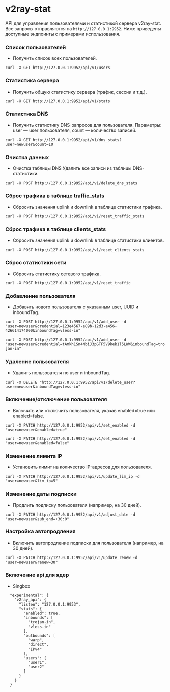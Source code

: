 # v2ray-stat

API для управления пользователями и статистикой сервера v2ray-stat. Все запросы отправляются на `http://127.0.0.1:9952`. Ниже приведены доступные эндпоинты с примерами использования.
### Список пользователей
- Получить список всех пользователей.

`curl -X GET http://127.0.0.1:9952/api/v1/users`

### Статистика сервера
- Получить общую статистику сервера (трафик, сессии и т.д.).

`curl -X GET http://127.0.0.1:9952/api/v1/stats`

### Статистика DNS
- Получить статистику DNS-запросов для пользователя. Параметры: user — user пользователя, count — количество записей.

`curl -X GET http://127.0.0.1:9952/api/v1/dns_stats?user=newuser&count=10`

### Очистка данных
- Очистка таблицы DNS
Удалить все записи из таблицы DNS-статистики.

`curl -X POST http://127.0.0.1:9952/api/v1/delete_dns_stats`

### Сброс трафика в таблице traffic_stats
- Сбросить значения uplink и downlink в таблице статистики трафика.

`curl -X POST http://127.0.0.1:9952/api/v1/reset_traffic_stats`

### Сброс трафика в таблице clients_stats
- Сбросить значения uplink и downlink в таблице статистики клиентов.

`curl -X POST http://127.0.0.1:9952/api/v1/reset_clients_stats`

### Сброс статистики сети
- Сбросить статистику сетевого трафика.

`curl -X POST http://127.0.0.1:9952/api/v1/reset_traffic`

### Добавление пользователя
- Добавить нового пользователя с указанным user, UUID и inboundTag.

`curl -X POST http://127.0.0.1:9952/api/v1/add_user -d "user=newuser&credential=123e4567-e89b-12d3-a456-426614174000&inboundTag=vless-in"`

`curl -X POST http://127.0.0.1:9952/api/v1/add_user -d "user=newuser&credential=tAmkh1Sn4NbiJ3pGTF5V9kek1l5LWW&inboundTag=trojan-in"`

### Удаление пользователя
- Удалить пользователя по user и inboundTag.

`curl -X DELETE "http://127.0.0.1:9952/api/v1/delete_user?user=newuser&inboundTag=vless-in"`

### Включение/отключение пользователя
- Включить или отключить пользователя, указав enabled=true или enabled=false.

`curl -X PATCH http://127.0.0.1:9952/api/v1/set_enabled -d "user=newuser&enabled=true"`

`curl -X PATCH http://127.0.0.1:9952/api/v1/set_enabled -d "user=newuser&enabled=false"`

### Изменение лимита IP
- Установить лимит на количество IP-адресов для пользователя.

`curl -X PATCH http://127.0.0.1:9952/api/v1/update_lim_ip -d "user=newuser&lim_ip=5"`

### Изменение даты подписки
- Продлить подписку пользователя (например, на 30 дней).

`curl -X PATCH http://127.0.0.1:9952/api/v1/adjust_date -d "user=newuser&sub_end=+30:0"`

### Настройка автопродления
- Включить автопродление подписки для пользователя (например, на 30 дней).

`curl -X PATCH http://127.0.0.1:9952/api/v1/update_renew -d "user=newuser&renew=30"`

### Включение api для ядер

- Singbox
```
  "experimental": {
    "v2ray_api": {
      "listen": "127.0.0.1:9953",
      "stats": {
        "enabled": true,
        "inbounds": [
          "trojan-in",
          "vless-in"
        ],
        "outbounds": [
          "warp",
          "direct",
          "IPv4"
        ],
        "users": [
          "user1",
          "user2"
        ]
      }
    }
  }
```
